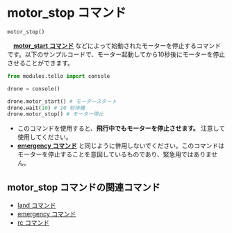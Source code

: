 # motor_stop コマンド

```motor_stop()```
<br>

　**[motor_start コマンド]()** などによって始動されたモーターを停止するコマンドです。以下のサンプルコードで、モーター起動してから10秒後にモーターを停止させることができます。

```python
from modules.tello import console

drone = console()

drone.motor_start() # モータースタート
drone.wait(10) # 10 秒待機
drone.motor_stop() # モーター停止
```

- このコマンドを使用すると、**飛行中でもモーターを停止させます。** 注意して使用してください。
- **[emergency コマンド]()** と同じように併用しないでください。このコマンドはモーターを停止することを意図しているものであり、緊急用ではありません。

## motor_stop コマンドの関連コマンド

- [land コマンド]()
- [emergency コマンド]()
- [rc コマンド]()
